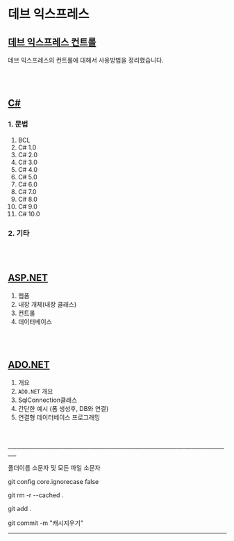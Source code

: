 # 데브 익스프레스

## [데브 익스프레스 컨트롤](devexpress_controls/devexpress_controls_index.md)

데브 익스프레스의 컨트롤에 대해서 사용방법을 정리했습니다.

<br/>
<br/>

## [C#](c/c_index.md)
### 1. 문법
1. BCL
2. C# 1.0
3. C# 2.0
4. C# 3.0
5. C# 4.0
6. C# 5.0
7. C# 6.0
8. C# 7.0
9. C# 8.0
10. C# 9.0
11. C# 10.0
### 2. 기타

<br/>
<br/>

## [ASP.NET](asp.net/asp.net_index.md)
1. 웹폼
2. 내장 개체(내장 클래스)
3. 컨트롤
4. 데이터베이스  

<br/>
<br/>

## [ADO.NET](ado.net/ado.net_index.md)
1. 개요
2. `ADO.NET` 개요
3. SqlConnection클래스
3. 간단한 예시 (폼 생성후, DB와 연결)
4. 연결형 데이터베이스 프로그래밍


<br/>
<br/>
_________________________________________________________________________________


폴더이름 소문자 및 모든 파일 소문자

git config core.ignorecase false

git rm -r --cached .

git add .

git commit -m "캐시지우기"

_________________________________________________________________________________
